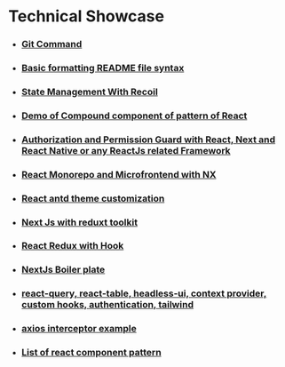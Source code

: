 # Technical Showcase

- ### <a href="https://github.com/webdevlapani/technical-showcase/blob/main/Git.md">Git Command</a>

- ### <a href="https://docs.github.com/en/get-started/writing-on-github/getting-started-with-writing-and-formatting-on-github/basic-writing-and-formatting-syntax">Basic formatting README file syntax</a>


- ### <a href="https://github.com/webdevlapani/poc-recoil">State Management With Recoil</a>

- ### <a href="https://github.com/webdevlapani/POC-of-compound-pattern-react">Demo of Compound component of pattern of React</a>

- ### <a href="https://github.com/webdevlapani/react-authorization-permissionguard">Authorization and Permission Guard with React, Next and React Native or any ReactJs related Framework</a>

- ### <a href="https://github.com/webdevlapani/POC-monorepo-microfrontend-ui-lib-nx">React Monorepo and Microfrontend with NX</a>

- ### <a href="https://github.com/webdevlapani/POC-customize-theme-antd-react">React antd theme customization</a>

- ### <a href="https://github.com/webdevlapani/nextjs-redux-toolkit-demo-app">Next Js with reduxt toolkit</a>

- ### <a href="https://github.com/webdevlapani/react-hooks-typescript">React Redux with Hook</a>

- ### <a href="https://github.com/webdevlapani/demo-task-next">NextJs Boiler plate</a>

- ### <a href="https://github.com/webdevlapani/crypto-app">react-query, react-table, headless-ui, context provider, custom hooks, authentication, tailwind</a>

- ### <a href="https://github.com/webdevlapani/react-redux-typescript-auth-dashboard-demo-task/blob/main/src/common/middleWare.ts">axios interceptor example</a>

- ### <a href="https://github.com/webdevlapani/technical-showcase/blob/main/react-component-pattern">List of react component pattern</a>

